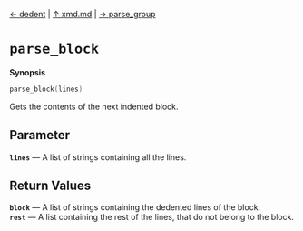 [&#8592; dedent](xmd--dedent.md) | [&#8593; xmd.md](xmd.md) | [&#8594; parse_group](xmd--parse_group.md)
# `parse_block`
**Synopsis**

```cpp
parse_block(lines)
```

Gets the contents of the next indented block.


## Parameter
**`lines`** &#8213; A list of strings containing all the lines.  
## Return Values
**`block`** &#8213; A list of strings containing the dedented lines of the block.  
**`rest`** &#8213; A list containing the rest of the lines, that do not belong to the block.  
